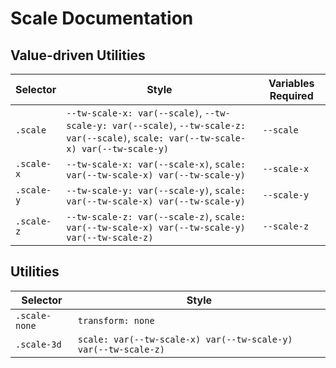 # Scale Documentation

## Value-driven Utilities

| Selector   | Style                                                                                                                                  | Variables Required |
| ---------- | -------------------------------------------------------------------------------------------------------------------------------------- | ------------------ |
| `.scale`   | `--tw-scale-x: var(--scale)`, `--tw-scale-y: var(--scale)`, `--tw-scale-z: var(--scale)`, `scale: var(--tw-scale-x) var(--tw-scale-y)` | `--scale`          |
| `.scale-x` | `--tw-scale-x: var(--scale-x)`, `scale: var(--tw-scale-x) var(--tw-scale-y)`                                                           | `--scale-x`        |
| `.scale-y` | `--tw-scale-y: var(--scale-y)`, `scale: var(--tw-scale-x) var(--tw-scale-y)`                                                           | `--scale-y`        |
| `.scale-z` | `--tw-scale-z: var(--scale-z)`, `scale: var(--tw-scale-x) var(--tw-scale-y) var(--tw-scale-z)`                                         | `--scale-z`        |

## Utilities

| Selector      | Style                                                          |
| ------------- | -------------------------------------------------------------- |
| `.scale-none` | `transform: none`                                              |
| `.scale-3d`   | `scale: var(--tw-scale-x) var(--tw-scale-y) var(--tw-scale-z)` |
